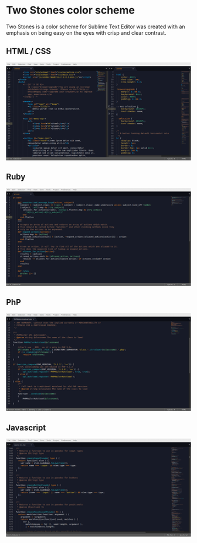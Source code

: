 # Two Stones color scheme


Two Stones is a color scheme for Sublime Text Editor was created with an emphasis on being easy on the eyes with crisp and clear contrast.


## HTML / CSS

![HTML screenshot](screenshot-html-css.png)


## Ruby

![RUBY screenshot](screenshot-ruby.png)


## PhP

![PHP screenshot](screenshot-php.png)

## Javascript

![Javascript screenshot](screenshot-javascript.png)